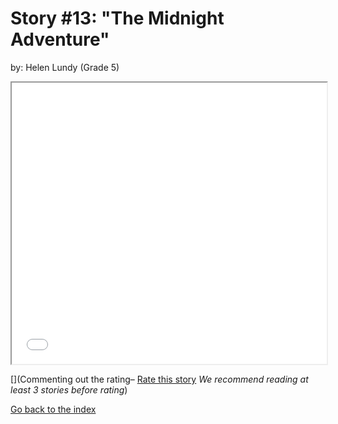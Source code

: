 # Story #13: "The Midnight Adventure"
by: Helen Lundy (Grade 5)


<iframe src="../stories/13_The Midnight adventure.html" height="450px" width="100%"> </iframe>

[](Commenting out the rating–  [Rate this story](https://forms.gle/zbTTGuidhwvabMLT9) *We recommend reading at least 3 stories before rating*)

[Go back to the index](../index.md)

